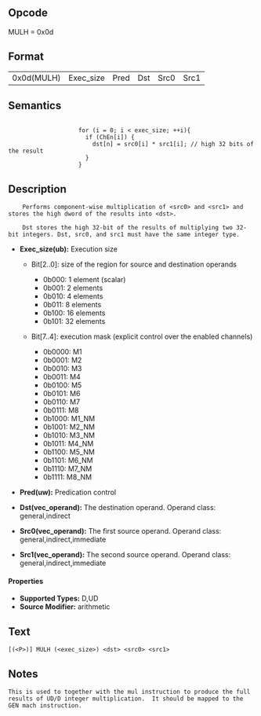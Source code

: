 <!---======================= begin_copyright_notice ============================

Copyright (C) 2020-2022 Intel Corporation

SPDX-License-Identifier: MIT

============================= end_copyright_notice ==========================-->

## Opcode

  MULH = 0x0d

## Format

| | | | | | |
| --- | --- | --- | --- | --- | --- |
| 0x0d(MULH) | Exec_size | Pred | Dst | Src0 | Src1 |


## Semantics


```

                    for (i = 0; i < exec_size; ++i){
                      if (ChEn[i]) {
                        dst[n] = src0[i] * src1[i]; // high 32 bits of the result
                      }
                    }
```

## Description





```
    Performs component-wise multiplication of <src0> and <src1> and stores the high dword of the results into <dst>.

    Dst stores the high 32-bit of the results of multiplying two 32-bit integers. Dst, src0, and src1 must have the same integer type.
```


- **Exec_size(ub):** Execution size

  - Bit[2..0]: size of the region for source and destination operands

    - 0b000:  1 element (scalar)
    - 0b001:  2 elements
    - 0b010:  4 elements
    - 0b011:  8 elements
    - 0b100:  16 elements
    - 0b101:  32 elements
  - Bit[7..4]: execution mask (explicit control over the enabled channels)

    - 0b0000:  M1
    - 0b0001:  M2
    - 0b0010:  M3
    - 0b0011:  M4
    - 0b0100:  M5
    - 0b0101:  M6
    - 0b0110:  M7
    - 0b0111:  M8
    - 0b1000:  M1_NM
    - 0b1001:  M2_NM
    - 0b1010:  M3_NM
    - 0b1011:  M4_NM
    - 0b1100:  M5_NM
    - 0b1101:  M6_NM
    - 0b1110:  M7_NM
    - 0b1111:  M8_NM

- **Pred(uw):** Predication control


- **Dst(vec_operand):** The destination operand. Operand class: general,indirect


- **Src0(vec_operand):** The first source operand. Operand class: general,indirect,immediate


- **Src1(vec_operand):** The second source operand. Operand class: general,indirect,immediate


#### Properties
- **Supported Types:** D,UD
- **Source Modifier:** arithmetic




## Text
```
[(<P>)] MULH (<exec_size>) <dst> <src0> <src1>
```

## Notes





    This is used to together with the mul instruction to produce the full results of UD/D integer multiplication.  It should be mapped to the GEN mach instruction.

